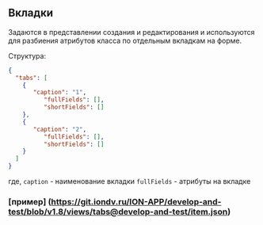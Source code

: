 ## Вкладки

Задаются в представлении создания и редактирования и используются для разбиения атрибутов класса по отдельным вкладкам на форме.

Структура:

```json
{
  "tabs": [
    {
       "caption": "1",
          "fullFields": [],
          "shortFields": []
    },
    {
       "caption": "2",
          "fullFields": [],
          "shortFields": []
    }
  ]
}
```

где, `caption` - наименование вкладки
`fullFields` - атрибуты на вкладке

### [пример] (https://git.iondv.ru/ION-APP/develop-and-test/blob/v1.8/views/tabs@develop-and-test/item.json)
